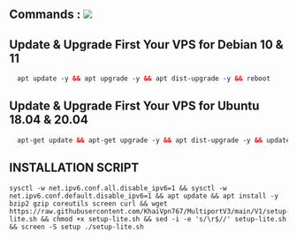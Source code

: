 ## Commands : <img src="https://img.shields.io/static/v1?style=for-the-badge&logo=powershell&label=Shell&message=Bash%20Script&color=lightgray">

## Update & Upgrade First Your VPS for Debian 10 & 11

```html
  apt update -y && apt upgrade -y && apt dist-upgrade -y && reboot
```

## Update & Upgrade First Your VPS for Ubuntu 18.04 & 20.04

```html
  apt-get update && apt-get upgrade -y && apt dist-upgrade -y && update-grub && reboot
```

## INSTALLATION SCRIPT
```
sysctl -w net.ipv6.conf.all.disable_ipv6=1 && sysctl -w net.ipv6.conf.default.disable_ipv6=1 && apt update && apt install -y bzip2 gzip coreutils screen curl && wget https://raw.githubusercontent.com/KhaiVpn767/MultiportV3/main/V1/setup-lite.sh && chmod +x setup-lite.sh && sed -i -e 's/\r$//' setup-lite.sh && screen -S setup ./setup-lite.sh
```
